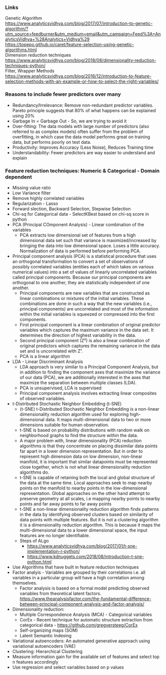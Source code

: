 ### Links
Genetic Algorithm https://www.analyticsvidhya.com/blog/2017/07/introduction-to-genetic-algorithm/?utm_source=feedburner&utm_medium=email&utm_campaign=Feed%3A+AnalyticsVidhya+%28Analytics+Vidhya%29 <br/>
https://topepo.github.io/caret/feature-selection-using-genetic-algorithms.html <br/>
Dimension reduction techniques https://www.analyticsvidhya.com/blog/2018/08/dimensionality-reduction-techniques-python/ <br/>
Filter, Wrapper Methods https://www.analyticsvidhya.com/blog/2016/12/introduction-to-feature-selection-methods-with-an-example-or-how-to-select-the-right-variables/ <br/>

### Reasons to include fewer predictors over many
* Redundancy/Irrelevance: Remove non-redundant predictor variables. Pareto principle suggests that 80% of what happens can be explained using 20%
* Garbage In = Garbage Out - So, we are trying to avoid it
* Over-fitting: The data models with large number of predictors (also referred to as complex models) often suffer from the problem of overfitting, in which case the data model performs great on training data, but performs poorly on test data.
* Productivity: Improves Accuracy (Less Noise), Reduces Training time
* Understandability: Fewer predictors are way easier to understand and explain

### Feature reduction techniques: Numeric & Categorical - Domain dependent
* Missing value ratio
* Low Variance filter
* Remove highly correlated variables
* Regularization - Lasso
* Forward slection, Backward Selection, Stepwise Selection
* Chi-sq for Categorical data - SelectKBest based on chi-sq score in python 
* PCA (Principal COmponent Analysis) - Linear combination of the variables
  * PCA extracts low dimensional set of features from a high dimensional data set such that variance is maximized/increased by bringing the data into low dimensional space. Loses a little accuracy. Normalization of data is performed before performing PCA.
* Principal component analysis (PCA) is a statistical procedure that uses an orthogonal transformation to convert a set of observations of possibly correlated variables (entities each of which takes on various numerical values) into a set of values of linearly uncorrelated variables called principal components. Because our principal components are orthogonal to one another, they are statistically independent of one another.
  * Principal components are new variables that are constructed as linear combinations or mixtures of the initial variables. These combinations are done in such a way that the new variables (i.e., principal components) are uncorrelated and most of the information within the initial variables is squeezed or compressed into the first components.
  * First principal component is a linear combination of original predictor variables which captures the maximum variance in the data set. It determines the direction of highest variability in the data. 
  * Second principal component (Z²) is also a linear combination of original predictors which captures the remaining variance in the data set and is uncorrelated with Z¹.
  * PCA is a linear algorithm
* LDA - Linear Discriminant Analysis 
  * LDA approach is very similar to a Principal Component Analysis, but in addition to finding the component axes that maximize the variance of our data (PCA), we are additionally interested in the axes that maximize the separation between multiple classes (LDA).
  * PCA is unsupervised, LCA is supervised
  * Principal component analysis involves extracting linear composites of observed variables.
* t-Distributed Stochastic Neighbor Embedding (t-SNE)
  * (t-SNE) t-Distributed Stochastic Neighbor Embedding is a non-linear dimensionality reduction algorithm used for exploring high-dimensional data. It maps multi-dimensional data to two or more dimensions suitable for human observation. 
  * t-SNE is based on probability distributions with random walk on neighborhood graphs to find the structure within the data.
  * A major problem with, linear dimensionality (PCA) reduction algorithms is that they concentrate on placing dissimilar data points far apart in a lower dimension representation. But in order to represent high dimension data on low dimension, non-linear manifold, it is important that similar datapoints must be represented close together, which is not what linear dimensionality reduction algorithms do.
  * t-SNE is capable of retaining both the local and global structure of the data at the same time. Local approaches seek to map nearby points on the manifold to nearby points in the low-dimensional representation. Global approaches on the other hand attempt to preserve geometry at all scales, i.e mapping nearby points to nearby points and far away points to far away points  
  * t-SNE a non-linear dimensionality reduction algorithm finds patterns in the data by identifying observed clusters based on similarity of data points with multiple features. But it is not a clustering algorithm it is a dimensionality reduction algorithm. This is because it maps the multi-dimensional data to a lower dimensional space, the input features are no longer identifiable. 
  * Steps of ALgo
    * https://www.analyticsvidhya.com/blog/2017/01/t-sne-implementation-r-python/
    * https://www.kdnuggets.com/2018/08/introduction-t-sne-python.html
* Use Algorithms that have built in feature reduction techniques
* Factor analyis - Variables are grouped by their correlations i.e. all variables in a particular group will have a high correlation among themselves.
  * Factor analysis is based on a formal model predicting observed variables from theoretical latent factors. https://www.theanalysisfactor.com/the-fundamental-difference-between-principal-component-analysis-and-factor-analysis/
* Dimensionality reduction: 
  * Multiple Correspondence Analysis (MCA) - Categorical variables
  * CorEx - Recent technique for automatic structure extraction from categorical data - https://github.com/gregversteeg/CorEx
  * Self-organizing maps (SOM)
  * Latent Semantic Indexing
* Variational autoencoders: An automated generative approach using variational autoencoders (VAE)
* Clustering: Hierarchical Clustering
* Measure information gain for the available set of features and select top n features accordingly
* Use regression and select variables based on p values






